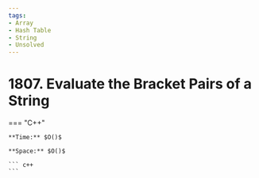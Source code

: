 ```yaml
---
tags:
- Array
- Hash Table
- String
- Unsolved
---
```



# 1807. Evaluate the Bracket Pairs of a String

=== "C++"

    **Time:** $O()$

    **Space:** $O()$

    ``` c++
    ```